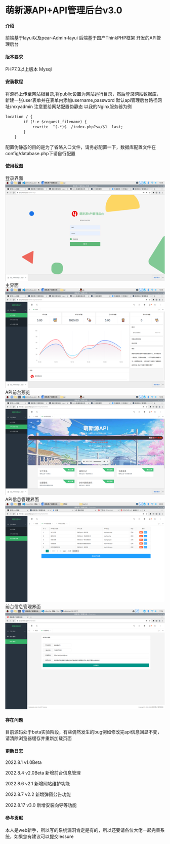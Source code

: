# 萌新源API+API管理后台v3.0

#### 介绍
前端基于layui以及pear-Admin-layui
后端基于国产ThinkPHP框架
开发的API管理后台

#### 版本要求
PHP7.3以上版本
Mysql



#### 安装教程
将源码上传至网站根目录,将public设置为网站运行目录，然后登录网站数据库，新建一张user表单并在表单内添加username,password
默认api管理后台路径网址/mxyadmin
注意要给网站配置伪静态
以我的Nginx服务器为例

```
location / {
        if (!-e $request_filename) {
   		    rewrite  ^(.*)$  /index.php?s=/$1  last;
        }
    }
```
配置伪静态的目的是为了省略入口文件，请务必配置一下，数据库配置文件在config/database.php下请自行配置


#### 使用截图
<h>登录界面</h>
![输入图片说明](img/2022-07-24-135808_1680x1050_scrot.png)
<h>主界面</h>
![输入图片说明](img/2022-07-24-135821_1680x1050_scrot.png)
<h>API前台预览</h>
![输入图片说明](img/2022-07-24-135826_1680x1050_scrot.png)
<h>API信息管理界面</h>
![输入图片说明](img/2022-07-24-203348_1680x1050_scrot.png)
<h>前台信息管理界面</h>
![输入图片说明](img/2022-08-04-112455_1680x1050_scrot.png)

#### 存在问题
目前源码处于beta实验阶段，有些偶然发生的bug例如修改完api信息回显不变，请清除浏览器缓存并重新加载页面

#### 更新日志
2022.8.1 v1.0Beta

2022.8.4 v2.0Beta
新增前台信息管理

2022.8.6 v2.1
新增网站维护功能

2022.8.7 v2.2
新增弹窗公告功能

2022.8.17 v3.0
新增安装向导等功能

#### 参与贡献
本人是web新手，所以写的系统漏洞肯定是有的，所以还要请各位大佬一起完善系统，如果您有建议可以提交lessure


